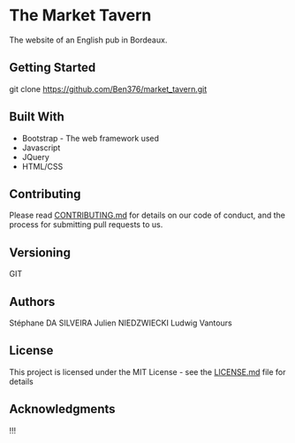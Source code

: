 # The Market Tavern

The website of an English pub in Bordeaux.

## Getting Started

git clone https://github.com/Ben376/market_tavern.git


## Built With

* Bootstrap - The web framework used
* Javascript
* JQuery
* HTML/CSS

## Contributing

Please read [CONTRIBUTING.md](https://gist.github.com/PurpleBooth/b24679402957c63ec426) for details on our code of conduct, and the process for submitting pull requests to us.

## Versioning

GIT

## Authors

Stéphane DA SILVEIRA
Julien NIEDZWIECKI
Ludwig Vantours

## License

This project is licensed under the MIT License - see the [LICENSE.md](LICENSE.md) file for details

## Acknowledgments

!!!
